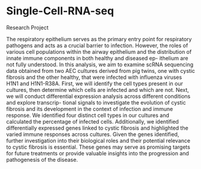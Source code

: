 # Single-Cell-RNA-seq
Research Project


The respiratory epithelium serves as the primary entry point for respiratory pathogens and acts
as a crucial barrier to infection. However, the roles of various cell populations within the airway
epithelium and the distribution of innate immune components in both healthy and diseased ep-
ithelium are not fully understood. In this analysis, we aim to examine scRNA sequencing data
obtained from two AEC cultures derived from pig twins, one with cystic fibrosis and the other
healthy, that were infected with influenza viruses H1N1 and H1N1-R38A. First, we will identify the
cell types present in our cultures, then determine which cells are infected and which are not. Next,
we will conduct differential expression analysis across different conditions and explore transcrip-
tional signals to investigate the evolution of cystic fibrosis and its development in the context of
infection and immune response. We identified four distinct cell types in our cultures and calculated
the percentage of infected cells. Additionally, we identified differentially expressed genes linked
to cystic fibrosis and highlighted the varied immune responses across cultures. Given the genes
identified, further investigation into their biological roles and their potential relevance to cystic
fibrosis is essential. These genes may serve as promising targets for future treatments or provide
valuable insights into the progression and pathogenesis of the disease.
